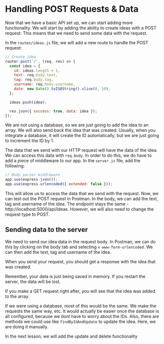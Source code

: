 # Handling POST Requests & Data

Now that we have a basic API set up, we can start adding more functionality. We will start by adding the ability to create ideas with a POST request. This means that we need to send some data with the request.

In the `routes/ideas.js` file, we will add a new route to handle the POST request:

```js
// Create idea
router.post('/', (req, res) => {
  const idea = {
    id: ideas.length + 1,
    text: req.body.text,
    tag: req.body.tag,
    username: req.body.username,
    date: new Date().toISOString().slice(0, 10),
  };

  ideas.push(idea);

  res.json({ success: true, data: idea });
});
```

We are not using a database, so we are just going to add the idea to an array. We will also send back the idea that was created. Usually, when you integrate a database, it will create the ID automatically, but we are just going to increment the ID by 1.

The data that we send with our HTTP request will have the data of the idea. We can access this data with `req.body`. In order to do this, we do have to add a piece of middleware to our app. In the `server.js` file, add the following:

```js
// Body parser middleware
app.use(express.json());
app.use(express.urlencoded({ extended: false }));
```

This will allow us to access the data that we send with the request. Now, we can test out the POST request in Postman. In the body, we can add the text, tag and username of the idea. The endpoint stays the same - http://localhost:5000/api/ideas. However, we will also need to change the request type to POST.

## Sending data to the server

We need to send our idea data in the request body. In Postman, we can do this by clicking on the body tab and selecting `x-www-form-urlencoded`. We can then add the text, tag and username of the idea.

When you send your request, you should get a response with the idea that was created.

Remember, your data is just being saved in memory. If you restart the server, the data will be lost.

If you make a GET request right after, you will see that the idea was added to the array.

If we were using a database, most of this would be the same. We make the requests the same way, etc. It would actually be easier once the database is all configured, because we dont have to worry about the IDs. Also, there are methods we could use like `findByIdAndUpdate` to update the idea. Here, we are doing it manually.

In the next lesson, we will add the update and delete functionality
